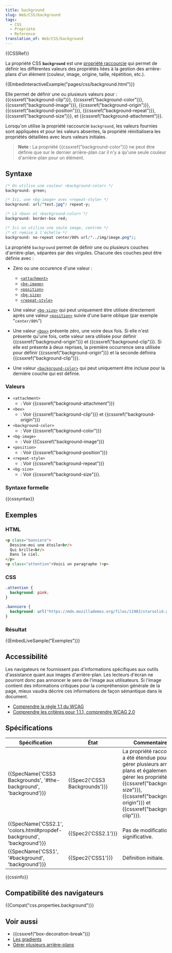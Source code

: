 ```yaml
---
title: background
slug: Web/CSS/background
tags:
  - CSS
  - Propriété
  - Reference
translation_of: Web/CSS/background
---
```

{{CSSRef}}

La propriété CSS **`background`** est une [propriété raccourcie](/fr/docs/Web/CSS/Propri%C3%A9t%C3%A9s_raccourcies) qui permet de définir les différentes valeurs des propriétés liées à la gestion des arrière-plans d'un élément (couleur, image, origine, taille, répétition, etc.).

{{EmbedInteractiveExample("pages/css/background.html")}}

Elle permet de définir une ou plusieurs valeurs pour : {{cssxref("background-clip")}}, {{cssxref("background-color")}}, {{cssxref("background-image")}}, {{cssxref("background-origin")}}, {{cssxref("background-position")}}, {{cssxref("background-repeat")}}, {{cssxref("background-size")}}, et {{cssxref("background-attachment")}}.

Lorsqu'on utilise la propriété raccourcie `background`, les valeurs fournies sont appliquées et pour les valeurs absentes, la propriété réinitialisera les propriétés détaillées avec leurs valeurs initiales.

> **Note :** La propriété {{cssxref("background-color")}} ne peut être définie que sur le dernier arrière-plan car il n'y a qu'une seule couleur d'arrière-plan pour un élément.

## Syntaxe

```css
/* On utilise une couleur <background-color> */
background: green;

/* Ici, une <bg-image> avec <repeat-style> */
background: url("test.jpg") repeat-y;

/* Là <box> et <background-color> */
background: border-box red;

/* Ici on utilise une seule image, centrée */
/* et remise à l'échelle */
background: no-repeat center/80% url("../img/image.png");
```

La propriété `background` permet de définir une ou plusieurs couches d'arrière-plan, séparées par des virgules. Chacune des couches peut être définie avec :

- Zéro ou une occurence d'une valeur :

  - [`<attachment>`](#<attachment>)
  - [`<bg-image>`](#<bg-image>)
  - [`<position>`](#<position>)
  - [`<bg-size>`](#<bg-size>)
  - [`<repeat-style>`](#<repeat-style>)

- Une valeur [`<bg-size>`](#<bg-size>) qui peut uniquement être utilisée directement après une valeur [`<position>`](#<position>) suivie d'une barre oblique (par exemple "`center/80%`")
- Une valeur [`<box>`](#<box>) présente zéro, une voire deux fois. Si elle n'est présente qu'une fois, cette valeur sera utilisée pour définir {{cssxref("background-origin")}} et {{cssxref("background-clip")}}. Si elle est présente à deux reprises, la première occurrence sera utilisée pour définir {{cssxref("background-origin")}} et la seconde définira {{cssxref("background-clip")}}.
- Une valeur [`<background-color>`](#<background-color>) qui peut uniquement être incluse pour la dernière couche qui est définie.

### Valeurs

- `<attachment>`
  - : Voir {{cssxref("background-attachment")}}
- `<box>`
  - : Voir {{cssxref("background-clip")}} et {{cssxref("background-origin")}}
- `<background-color>`
  - : Voir {{cssxref("background-color")}}
- `<bg-image>`
  - : Voir {{Cssxref("background-image")}}
- `<position>`
  - : Voir {{cssxref("background-position")}}
- `<repeat-style>`
  - : Voir {{cssxref("background-repeat")}}
- `<bg-size>`
  - : Voir {{cssxref("background-size")}}.

### Syntaxe formelle

{{csssyntax}}

## Exemples

### HTML

```html
<p class="banniere">
  Dessine-moi une étoile<br/>
  Qui brille<br/>
  Dans le ciel.
</p>
<p class="attention">Voici un paragraphe !<p>
```

### CSS

```css
.attention {
  background: pink;
}

.banniere {
  background: url("https://mdn.mozillademos.org/files/11983/starsolid.gif") #99f repeat-y fixed;
}
```

### Résultat

{{EmbedLiveSample("Exemples")}}

## Accessibilité

Les navigateurs ne fournissent pas d'informations spécifiques aux outils d'assistance quant aux images d'arrière-plan. Les lecteurs d'écran ne pourront donc pas annoncer le sens de l'image aux utilisateurs. Si l'image contient des informations critiques pour la compréhension générale de la page, mieux vaudra décrire ces informations de façon sémantique dans le document.

- [Comprendre la règle 1.1 du WCAG](https://developer.mozilla.org/en-US/docs/Web/Accessibility/Understanding_WCAG/Perceivable#Guideline_1.1_%E2%80%94_Providing_text_alternatives_for_non-text_content)
- [Comprendre les critères pour 1.1.1, comprendre WCAG 2.0](https://www.w3.org/TR/2016/NOTE-UNDERSTANDING-WCAG20-20161007/text-equiv-all.html)

## Spécifications

| Spécification                                                                                | État                                     | Commentaires                                                                                                                                                                                                                                   |
| -------------------------------------------------------------------------------------------- | ---------------------------------------- | ---------------------------------------------------------------------------------------------------------------------------------------------------------------------------------------------------------------------------------------------- |
| {{SpecName('CSS3 Backgrounds', '#the-background', 'background')}}     | {{Spec2('CSS3 Backgrounds')}} | La propriété raccourcie a été étendue pour gérer plusieurs arrière-plans et également gérer les propriétés {{cssxref("background-size")}}, {{cssxref("background-origin")}} et {{cssxref("background-clip")}}. |
| {{SpecName('CSS2.1', 'colors.html#propdef-background', 'background')}} | {{Spec2('CSS2.1')}}                 | Pas de modification significative.                                                                                                                                                                                                             |
| {{SpecName('CSS1', '#background', 'background')}}                             | {{Spec2('CSS1')}}                 | Définition initiale.                                                                                                                                                                                                                           |

{{cssinfo}}

## Compatibilité des navigateurs

{{Compat("css.properties.background")}}

## Voir aussi

- {{cssxref("box-decoration-break")}}
- [Les gradients](/fr/docs/Web/CSS/CSS_Images/Using_CSS_gradients)
- [Gérer plusieurs arrière-plans](/fr/docs/Web/CSS/CSS_Backgrounds_and_Borders/Using_multiple_backgrounds)
